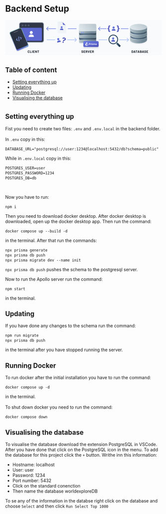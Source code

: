 
# Backend Setup

![alt text](public/image.png)

## Table of content
-   [Setting everything up](#setting-everything-up)
-   [Updating](#updating)
-   [Running Docker](#running-docker)
-   [Visualising the database](#visualising-the-database)

#

## Setting everything up
Fist you need to create two files: `.env` and `.env.local` in the backend folder.
<br />
<br />
In `.env` copy in this:

```
DATABASE_URL="postgresql://user:1234@localhost:5432/db?schema=public"
```

While in `.env.local` copy in this:
```
POSTGRES_USER=user
POSTGRES_PASSWORD=1234
POSTGRES_DB=db
```

<br />

Now you have to run:
```
npm i
```
Then you need to download docker desktop. After docker desktop is downloaded, open up the docker desktop app. Then run the command:

```
docker compose up --build -d
```

in the terminal. After that run the commands:

```
npx prisma generate
npx prisma db push
npx prisma migrate dev --name init
```

`npx prisma db push` pushes the schema to the postgresql server.

Now to run the Apollo server run the command:

```
npm start
```

in the terminal. 

## Updating

If you have done any changes to the schema run the command:

```
npm run migrate
npx prisma db push
``` 

in the terminal after you have stopped running the server.

## Running Docker
To run docker after the initial installation you have to run the command:

```
docker compose up -d
``` 

in the terminal. 
<br /><br />
To shut down docker you need to run the command: 

```
docker compose down
```

## Visualising the database
To visualise the database download the extension PostgreSQL in VSCode. After you have done that click on the PostgreSQL icon in the menu. To add the database for this project click the `+` button. Writhe inn this information:
-   Hostname: localhost
-   User: user
-   Password: 1234
-   Port number: 5432
-   Click on the standard conenction
-   Then name the database worldexploreDB

To se any of the information in the databse right click on the database and choose `Select` and then click `Run Select Top 1000`

